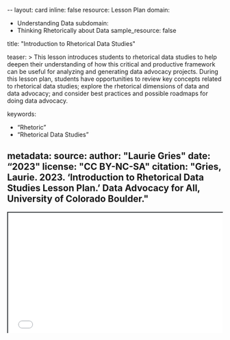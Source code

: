 --
layout: card
inline: false
resource: Lesson Plan
domain:
  - Understanding Data
subdomain:
  - Thinking Rhetorically about Data
sample_resource: false

title: "Introduction to Rhetorical Data Studies"

teaser: >
  This lesson introduces students to rhetorical data studies to help deepen their understanding of how this critical and productive framework can be useful for analyzing and
generating data advocacy projects. During this lesson plan, students have opportunities to review key concepts related to rhetorical data studies; explore the rhetorical dimensions of data and data advocacy; and consider best practices and possible roadmaps for doing data advocacy. 

keywords:
  - “Rhetoric”
  - “Rhetorical Data Studies”

metadata:
  source: 
  author: "Laurie Gries"
  date: “2023"
  license: "CC BY-NC-SA"
  citation: "Gries, Laurie. 2023. ‘Introduction to Rhetorical Data Studies Lesson Plan.’ Data Advocacy for All, University of Colorado Boulder."
---
<div style="position: relative; padding-bottom: 56.25%; height: 0; overflow: hidden;"><iframe src="../assets/pdf/Introduction to Rhetorical Data Studies.pdf" width="100%" title="Introduction to Rhetorical Data Studies" style="border:2px #323639 solid; position: absolute; top: 0; left: 0; right: 0; bottom: 0; height: 100%; max-width: 100%;"></iframe></div>

